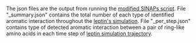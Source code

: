 The json files are the output from running the [modified SINAPs script](https://github.com/quocbaongo/PythonScripts_MD_Analysis/blob/main/SINAPs_update/Detecting_aromatic_interactions.py). 
File "_summary.json" contains the total number of each type of identified aromatic interaction throughout the [leptin's simulation](https://github.com/quocbaongo/PythonScripts_MD_Analysis/tree/main/SINAPs_update/Simulation_trajectory).
File "_per_step.json" contains type of detected aromatic interaction between a pair of ring-like amino acids in each time step of [leptin simulation trajectory](https://github.com/quocbaongo/PythonScripts_MD_Analysis/tree/main/SINAPs_update/Simulation_trajectory).
